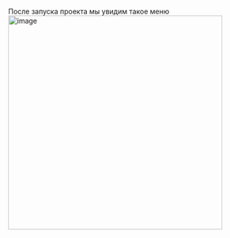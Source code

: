 После запуска проекта мы увидим такое меню 
<img width="433" alt="image" src="https://github.com/antonkupreychik/zulu_project/assets/125571097/39d6ffad-05a6-4186-a964-12a2efda5f86">
